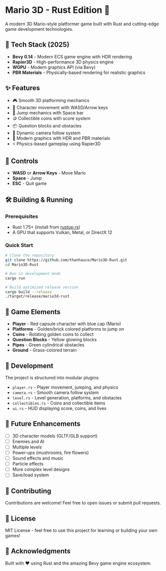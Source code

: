 # Mario 3D - Rust Edition 🍄

A modern 3D Mario-style platformer game built with Rust and cutting-edge game development technologies.

## 🚀 Tech Stack (2025)

- **Bevy 0.14** - Modern ECS game engine with HDR rendering
- **Rapier3D** - High-performance 3D physics engine
- **WGPU** - Modern graphics API (via Bevy)
- **PBR Materials** - Physically-based rendering for realistic graphics

## ✨ Features

- 🎮 Smooth 3D platforming mechanics
- 🏃 Character movement with WASD/Arrow keys
- 🦘 Jump mechanics with Space bar
- 🪙 Collectible coins with score system
- 📦 Question blocks and obstacles
- 🎥 Dynamic camera follow system
- 🌟 Modern graphics with HDR and PBR materials
- ⚡ Physics-based gameplay using Rapier3D

## 🎯 Controls

- **WASD** or **Arrow Keys** - Move Mario
- **Space** - Jump
- **ESC** - Quit game

## 🛠️ Building & Running

### Prerequisites

- Rust 1.75+ (install from [rustup.rs](https://rustup.rs))
- A GPU that supports Vulkan, Metal, or DirectX 12

### Quick Start

```bash
# Clone the repository
git clone https://github.com/thanhauco/Mario3D-Rust.git
cd Mario3D-Rust

# Run in development mode
cargo run

# Build optimized release version
cargo build --release
./target/release/mario3d-rust
```

## 🎨 Game Elements

- **Player** - Red capsule character with blue cap (Mario)
- **Platforms** - Golden/brick colored platforms to jump on
- **Coins** - Rotating golden coins to collect
- **Question Blocks** - Yellow glowing blocks
- **Pipes** - Green cylindrical obstacles
- **Ground** - Grass-colored terrain

## 🔧 Development

The project is structured into modular plugins:

- `player.rs` - Player movement, jumping, and physics
- `camera.rs` - Smooth camera follow system
- `level.rs` - Level generation, platforms, and obstacles
- `collectibles.rs` - Coins and collectible items
- `ui.rs` - HUD displaying score, coins, and lives

## 📝 Future Enhancements

- [ ] 3D character models (GLTF/GLB support)
- [ ] Enemies and AI
- [ ] Multiple levels
- [ ] Power-ups (mushrooms, fire flowers)
- [ ] Sound effects and music
- [ ] Particle effects
- [ ] More complex level designs
- [ ] Save/load system

## 🤝 Contributing

Contributions are welcome! Feel free to open issues or submit pull requests.

## 📄 License

MIT License - feel free to use this project for learning or building your own games!

## 🙏 Acknowledgments

Built with ❤️ using Rust and the amazing Bevy game engine ecosystem.
